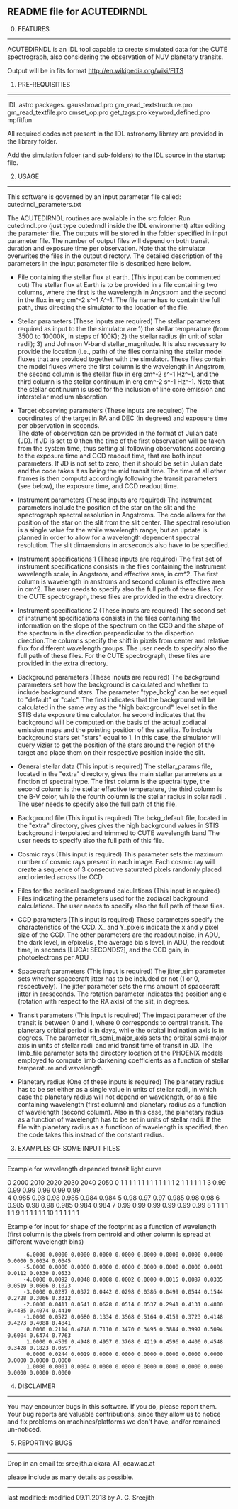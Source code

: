 

README file for ACUTEDIRNDL
---------------------------

0. FEATURES
-----------

ACUTEDIRNDL is an IDL tool capable to create simulated data for the CUTE spectrograph, also considering the observation of NUV planetary transits.

Output will be in fits format
http://en.wikipedia.org/wiki/FITS


1. PRE-REQUISITIES
------------------

IDL astro packages.
gaussbroad.pro
gm_read_textstructure.pro
gm_read_textfile.pro
cmset_op.pro
get_tags.pro
keyword_defined.pro
mpfitfun

All required codes not present in the IDL astronomy library are provided in the library folder.

Add the simulation folder (and sub-folders) to the IDL source in the startup file.

2. USAGE
--------
This software is governed by an input parameter file called: cutedrndl_parameters.txt

The ACUTEDIRNDL routines are available in the src folder. Run cutedrndl.pro (just type cutedrndl inside 
the IDL environment) after editing the parameter file.
The outputs will be stored in the folder specified in input parameter file. The number of output files will 
depend on both transit duration and exposure time per observation. Note that the simulator overwrites the 
files in the output directory. The detailed description of the parameters in the input parameter file is described here below.

- File containing the stellar flux at earth. (This input can be commented out)
The stellar flux at Earth is to be provided in a file containing two columns, where the first is the wavelength
in Angstrom and the second in the flux in erg cm^-2 s^-1 A^-1. The file name has to contain the full path, 
thus directing the simulator to the location of the file.

- Stellar parameters (These inputs are required)
The stellar parameters required as input to the the simulator are 1) the stellar temperature (from 3500 to 
10000K, in steps of 100K); 2) the stellar radius (in unit of solar radii); 3) and Johnson V-band stellar_magnitude. 
It is also necessary to provide the location (i.e., path) of the files containing the stellar model fluxes 
that are provided together with the simulator. These files contain the model fluxes where the first column 
is the wavelength in Angstrom, the second column is the stellar flux in erg cm^-2 s^-1 Hz^-1, and the third 
column is the stellar continuum in erg cm^-2 s^-1 Hz^-1. Note that the stellar continuum is used for the 
inclusion of line core emission and interstellar medium absorption.

- Target observing parameters (These inputs are required)
The coordinates of the target in RA and DEC (in degrees) and exposure time per observation in seconds.	
The date of observation can be provided in the format of Julian date (JD). If JD is set to 0 then the time 
of the first observation will be taken from the system time, thus setting all following observations 
according to the exposure time and CCD readout time, that are both input parameters. If JD is not set to 
zero, then it should be set in Julian date and the code takes it as being the mid transit time. The time of 
all other frames is then computd accordingly following the transit parameters (see below), the exposure time,
 and CCD readout time.

- Instrument parameters (These inputs are required)
The instrument parameters include the position of the star on the slit and the spectrograph spectral 
resolution in Angstroms. The code allows for the position of the star on the slit from the slit center. The spectral 
resolution is a single value for the while wavelength range, but an update is planned in order to allow for 
a wavelength dependent spectral resolution. The slit dimaensions in arcseconds also have to be specified.

- Instrument specifications 1 (These inputs are required)
The first set of instrument specifications consists in the files containing the instrument wavelength scale,
 in Angstrom, and effective area, in cm^2. The first column is wavelength in anstroms and second column is effective area in cm^2.
 The user needs to specify also the full path of these files. For the CUTE spectrograph, these files are 
 provided in the extra directory. 

- Instrument specifications 2 (These inputs are required)
The second set of instrument specifications consists in the files containing the information on the slope of
 the spectrum on the CCD and the shape of the spectrum in the direction perpendicular to the dispertion 
 direction.The columns specify the shift in pixels from center and relative flux for different wavelength 
 groups. The user needs to specify also the full path of these files. For the CUTE spectrograph, these files
 are provided in the extra directory.

- Background parameters (These inputs are required)
The background parameters set how the background is calculated and whether to include background stars. The
 parameter "type_bckg" can be set equal to "default" or "calc". The first indicates that the background will
 be calculated in the same way as the "high bakcground" level set in the STIS data exposure time calculator. 
 he second indicates that the background will be computed on the basis of the actual zodiacal emission maps and the pointing 
 position of the satellite. To include background stars set "stars" equal to 1. In this case, 
 the simulator will query vizier to get the position of the stars around the region of the target and place them on their 
 respective position inside the slit.

- General stellar data (This input is required)
The stellar_params file, located in the "extra" directory, gives the main stellar parameters as a finction 
of spectral type. The first column is the spectral type, the second column is the stellar effective 
temperature, the third column is the B-V color, while the fourth column is the stellar radius in solar radii
. The user needs to specify also the full path of this file.

- Background file (This input is required)
The bckg_default file, located in the "extra" directory, gives gives the high background values in
STIS background interpolated and trimmed to CUTE wavelength band The user needs to specify also the full 
path of this file.

- Cosmic rays (This input is required)
This parameter sets the maximum number of cosmic rays present in each image. Each cosmic ray will create a 
sequence of 3 consecutive saturated pixels randomly placed and oriented across the CCD.

- Files for the zodiacal background calculations (This input is required)
Files indicating the parameters used for the zodiacal background calculations. The user needs to specify 
also the full path of these files.

- CCD parameters (This input is required)
These parameters specify the characteristics of the CCD. X_ and Y_pixels indicate the x and y pixel size of
 the CCD. The other parameters are the readout noise, in ADU, the dark level, in e/pixel/s , the average bia
 s level, in ADU, the readout time, in seconds [LUCA: SECONDS?], and the CCD gain, in photoelectrons per ADU . 

- Spacecraft parameters (This input is required)
The jitter_sim parameter sets whether spacecraft jitter has to be included or not (1 or 0, respectively). 
The jitter parameter sets the rms amount of spacecraft jitter in arcseconds. The rotation parameter indicates
the position angle (rotation with respect to the RA axis) of the slit, in degrees.
	
- Transit parameters (This input is required)
The impact parameter of the transit is between 0 and 1, where 0 corresponds to central transit.
 The planetary orbital period is in days, while the orbital inclination axis is in degrees. The parameter 
 rlt_semi_major_axis sets the orbital semi-major axis in units of stellar radii and mid transit time of 
 transit in JD.  The limb_file parameter sets the directory location of the PHOENIX models employed to 
 compute limb darkening coefficients as a function of stellar temperature and wavelength.

- Planetary radius  (One of these inputs is required)
The planetary radius has to be set either as a single value in units of stellar radii, in which case the
planetary radius will not depend on wavelength, or as a file containing wavelength (first column) and 
planetary radius as a function of wavelength (second column). Also in this case, the planetary radius as a 
function of wavelength has to be set in units of stellar radii. If the file with planetary radius as a 
functioon of wavelength is specified, then the code takes this instead of the constant radius.

	
3. EXAMPLES OF SOME INPUT FILES
-------------------------------	
Example for wavelength depended transit light curve

0	2000	2010	2020	2030	2040	2050
0	1	1	1	1	1	1
1	1	1	1	1	1	1
2	1	1	1	1	1	1
3	0.99	0.99	0.99	0.99	0.99	0.99	
4	0.985	0.98	0.98	0.985	0.984	0.984
5	0.98	0.97	0.97	0.985	0.98	0.98
6	0.985	0.98	0.98	0.985	0.984	0.984
7	0.99	0.99	0.99	0.99	0.99	0.99
8	1	1	1	1	1	1
9	1	1	1	1	1	1
10	1	1	1	1	1	1

Example for input for shape of the footprint as a function of wavelength (first column is the pixels from centroid and other column is spread at different wavelength bins)

         -6.0000 0.0000 0.0000 0.0000 0.0000 0.0000 0.0000 0.0000 0.0000 0.0000 0.0034 0.0345
         -5.0000 0.0000 0.0000 0.0000 0.0000 0.0000 0.0000 0.0000 0.0001 0.0112 0.0330 0.0533
         -4.0000 0.0092 0.0048 0.0008 0.0002 0.0000 0.0015 0.0087 0.0335 0.0519 0.0606 0.1023
         -3.0000 0.0287 0.0372 0.0442 0.0298 0.0386 0.0499 0.0544 0.1544 0.2728 0.3066 0.3312
         -2.0000 0.0411 0.0541 0.0628 0.0514 0.0537 0.2941 0.4131 0.4800 0.4485 0.4074 0.4410
         -1.0000 0.0522 0.0680 0.1334 0.3568 0.5164 0.4159 0.3723 0.4148 0.4273 0.4088 0.4841
          0.0000 0.2114 0.4748 0.7110 0.3470 0.3495 0.3884 0.3997 0.5094 0.6004 0.6474 0.7763
          1.0000 0.4539 0.4948 0.4957 0.3768 0.4219 0.4596 0.4400 0.4548 0.3428 0.1823 0.0597
          0.0000 0.0244 0.0019 0.0000 0.0000 0.0000 0.0000 0.0000 0.0000 0.0000 0.0000 0.0000
          1.0000 0.0001 0.0004 0.0000 0.0000 0.0000 0.0000 0.0000 0.0000 0.0000 0.0000 0.0000       

4. DISCLAIMER
-------------
You may encounter bugs in this software. If you do, please report them. Your bug
reports are valuable contributions, since they allow us to notice and fix
problems on machines/platforms we don't have, and/or remained un-noticed.


5. REPORTING BUGS
-----------------
Drop in an email to: sreejith.aickara_AT_oeaw.ac.at

please include as many details as possible.

-----------------------------------------------------------
last modified: modified 09.11.2018 by A. G. Sreejith
